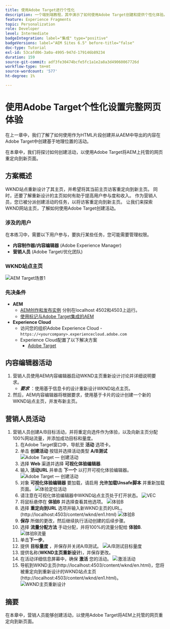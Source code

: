 ```yaml
---
title: 使用Adobe Target进行个性化
description: 一个端到端教程，其中演示了如何使用Adobe Target创建和提供个性化体验。
feature: Experience Fragments
topic: Personalization
role: Developer
level: Intermediate
badgeIntegration: label="集成" type="positive"
badgeVersions: label="AEM Sites 6.5" before-title="false"
doc-type: Tutorial
exl-id: 53cafd06-3a0a-4995-947d-179146b89234
duration: 159
source-git-commit: adf3fe30474bcfe5fc1a1e2a8a3d49060067726d
workflow-type: tm+mt
source-wordcount: '577'
ht-degree: 1%

---
```


# 使用Adobe Target个性化设置完整网页体验

在上一章中，我们了解了如何使用作为HTML片段创建并从AEM中导出的内容在Adobe Target中创建基于地理位置的活动。

在本章中，我们将探讨如何创建活动，以使用Adobe Target将AEM上托管的网页重定向到新页面。

## 方案概述

WKND站点重新设计了其主页，并希望将其当前主页访客重定向到新主页。 同时，还要了解重新设计的主页如何有助于提高用户参与度和收入。 作为营销人员，您已被分派创建活动的任务，以将访客重定向到新主页。 让我们来探索WKND网站主页，了解如何使用Adobe Target创建活动。

### 涉及的用户

在本练习中，需要以下用户参与，要执行某些任务，您可能需要管理权限。

* **内容制作器/内容编辑器** (Adobe Experience Manager)
* **营销人员** (Adobe Target/优化团队)

### WKND站点主页

![AEM Target场景1](assets/personalization-use-case-2/aem-target-use-case-2.png)

### 先决条件

* **AEM**
   * [AEM创作和发布实例](./implementation.md#getting-aem) 分别在localhost 4502和4503上运行。
   * [使用标记与Adobe Target集成的AEM](./using-launch-adobe-io.md#aem-target-using-launch-by-adobe)
* **Experience Cloud**
   * 访问您的组织Adobe Experience Cloud - `https://<yourcompany>.experiencecloud.adobe.com`
   * Experience Cloud配置了以下解决方案
      * [Adobe Target](https://experiencecloud.adobe.com)

## 内容编辑器活动

1. 营销人员使用AEM内容编辑器启动WKND主页重新设计讨论并详细说明要求。
   * ***要求*** ：使用基于信息卡的设计重新设计WKND站点主页。
2. 然后，AEM内容编辑器将根据要求，使用基于卡片的设计创建一个新的WKND站点主页，并发布新主页。

## 营销人员活动

1. 营销人员创建A/B目标活动，并将重定向选件作为体验，以及向新主页分配100%网站流量，并添加成功目标和量度。
   1. 在Adobe Target窗口中，导航至 **活动** 选项卡。
   2. 单击 **创建活动** 按钮并选择活动类型 **A/B测试**
      ![Adobe Target — 创建活动](assets/personalization-use-case-2/create-ab-activity.png)
   3. 选择 **Web** 渠道并选择 **可视化体验编辑器**.
   4. 输入 **活动URL** 并单击 **下一个** 以打开可视化体验编辑器。
      ![Adobe Target — 创建活动](assets/personalization-use-case-2/create-activity-ab-name.png)
   5. 对象 **可视化体验编辑器** 要加载，请启用 **允许加载Unsafe脚本** 并重新加载页面。
      ![体验定位活动](assets/personalization-use-case-1/load-unsafe-scripts.png)
   6. 请注意在可视化体验编辑器中WKND站点主页处于打开状态。
      ![VEC](assets/personalization-use-case-2/vec.png)
   7. 将鼠标悬停在 **体验B** 并选择查看其他选项。
      ![体验B](assets/personalization-use-case-2/redirect-url.png)
   8. 选择 **重定向到URL** 选项并输入新WKND主页的URL。 (http://localhost:4503/content/wknd/en1.html)
      ![体验B](assets/personalization-use-case-2/redirect-url-2.png)
   9. **保存** 所做的更改，然后继续执行活动创建的后续步骤。
   10. 选择 **流量分配方法** 手动分配，并将100%的流量分配给 **体验B**.
      ![体验B流量](assets/personalization-use-case-2/traffic.png)
   11. 单击&#x200B;**下一步**。
   12. 提供 **目标量度** ，并保存并关闭A/B测试。
      ![A/B测试目标量度](assets/personalization-use-case-2/goal-metric.png)
   13. 提供名称(**WKND主页重新设计**)，并保存更改。
   14. 在活动详细信息屏幕中，确保 **激活** 您的活动。
      ![激活活动](assets/personalization-use-case-2/ab-activate.png)
   15. 导航到WKND主页(http://localhost:4503/content/wknd/en.html)，您将被重定向到重新设计的WKND站点主页(http://localhost:4503/content/wknd/en1.html)。
      ![WKND主页重新设计](assets/personalization-use-case-2/WKND-home-page-redesign.png)

## 摘要

在本章中，营销人员能够创建活动，以使用Adobe Target将AEM上托管的网页重定向到新页面。
